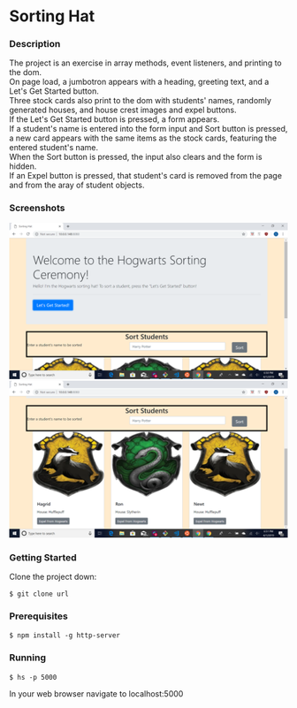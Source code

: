 # Sorting Hat  
### Description  
The project is an exercise in array methods, event listeners, and printing to the dom.  
On page load, a jumbotron appears with a heading, greeting text, and a Let's Get Started button.  
Three stock cards also print to the dom with students' names, randomly generated houses, and house crest images and expel buttons.  
If the Let's Get Started button is pressed, a form appears.  
If a student's name is entered into the form input and Sort button is pressed, a new card appears with the same items as the stock cards, featuring the entered student's name.  
When the Sort button is pressed, the input also clears and the form is hidden.  
If an Expel button is pressed, that student's card is removed from the page and from the aray of student objects.  

### Screenshots  
![Screenshot of top half of page, featuring jumbotron and sorting form with the very topmost edge of cards visible.](https://raw.githubusercontent.com/sarahjulesthorne/sorting-hat/master/images/2019-04-01.png "Screenshot of top half of page after Let's Get Started button has been pressed")  
![Screenshot of three stock cards and sorting form.](https://raw.githubusercontent.com/sarahjulesthorne/sorting-hat/master/images/2019-04-01%20(1).png "Screenshot of lower section of page")  
### Getting Started  
Clone the project down:  
```  
$ git clone url  
```  
### Prerequisites  
```  
$ npm install -g http-server  
```  
### Running  
```  
$ hs -p 5000  
```  
In your web browser navigate to localhost:5000
